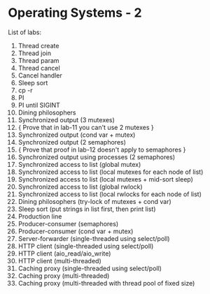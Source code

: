 # Operating Systems - 2  
List of labs:  
1. Thread create  
2. Thread join  
3. Thread param  
4. Thread cancel  
5. Cancel handler  
6. Sleep sort  
7. cp -r  
8. PI  
9. PI until SIGINT  
10. Dining philosophers  
11. Synchronized output (3 mutexes)  
12. { Prove that in lab-11 you can't use 2 mutexes }  
13. Synchronized output (cond var + mutex)  
14. Synchronized output (2 semaphores)  
15. { Prove that proof in lab-12 doesn't apply to semaphores }  
16. Synchronized output using processes (2 semaphores)  
17. Synchronized access to list (global mutex)  
18. Synchronized access to list (local mutexes for each node of list)  
19. Synchronized access to list (local mutexes + mid-sort sleep)  
20. Synchronized access to list (global rwlock)
21. Synchronized access to list (local rwlocks for each node of list)  
22. Dining philosophers (try-lock of mutexes + cond var)  
23. Sleep sort (put strings in list first, then print list)  
24. Production line  
25. Producer-consumer (semaphores)  
26. Producer-consumer (cond var + mutex)  
27. Server-forwarder (single-threaded using select/poll)  
28. HTTP client (single-threaded using select/poll)  
29. HTTP client (aio_read/aio_write)  
30. HTTP client (multi-threaded)  
31. Caching proxy (single-threaded using select/poll)  
32. Caching proxy (multi-threaded)  
33. Caching proxy (multi-threaded with thread pool of fixed size)  